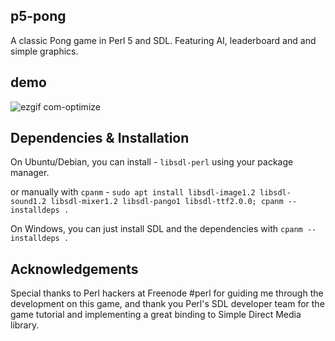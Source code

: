 p5-pong
--------
A classic Pong game in Perl 5 and SDL. Featuring AI, leaderboard and and simple graphics.

demo
-----
![ezgif com-optimize](https://user-images.githubusercontent.com/24475030/27012262-2088940e-4eff-11e7-9185-0de6258dba20.gif)

Dependencies & Installation
----------------------------
On Ubuntu/Debian, you can install - `libsdl-perl` using your package manager.

or manually with `cpanm` - `sudo apt install libsdl-image1.2 libsdl-sound1.2 libsdl-mixer1.2 libsdl-pango1 libsdl-ttf2.0.0; cpanm --installdeps .`

On Windows, you can just install SDL and the dependencies with `cpanm --installdeps .`


Acknowledgements
-----------------
Special thanks to Perl hackers at Freenode #perl for guiding me through the development on this game, and thank you Perl's SDL developer team for the game tutorial and implementing a great binding to Simple Direct Media library.



